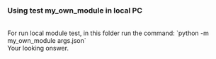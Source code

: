 ### Using test my_own_module in local PC</br>
</br>
For run local module test, in this folder run the command: `python -m my_own_module args.json` </br>
Your looking onswer. 
